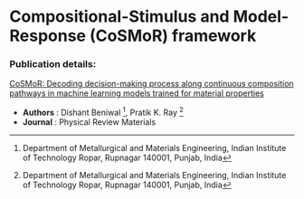 # Compositional-Stimulus and Model-Response (CoSMoR) framework 
### Publication details:
[CoSMoR: Decoding decision-making process along continuous composition pathways in machine learning models trained for material properties]()
- **Authors** : Dishant Beniwal [^1], Pratik K. Ray [^1]
- **Journal** : Physical Review Materials
[^1]: Department of Metallurgical and Materials Engineering, Indian Institute of Technology Ropar, Rupnagar 140001, Punjab, India

